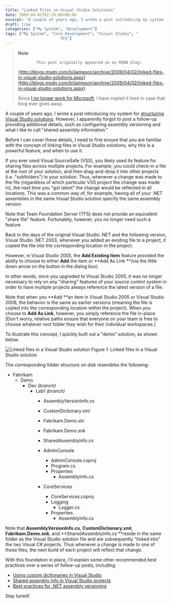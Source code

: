 ```yaml
---
title: "Linked Files in Visual Studio Solutions"
date: 2009-04-02T02:20:00+08:00
excerpt: "A couple of years ago, I wrote a post introducing my system for structuring Visual Studio solutions . However, I apparently forgot to post a follow-up providing additional details, such as configuring assembly versioning and what I like to call \"shared..."
draft: true
categories: ["My System", "Development"]
tags: ["My System", "Core Development", "Visual Studio", "
                        TFS"]
---
```


> **Note**
> 
>             This post originally appeared on my MSDN blog:  
>   
> 
> 
> [http://blogs.msdn.com/b/jjameson/archive/2009/04/02/linked-files-in-visual-studio-solutions.aspx](http://blogs.msdn.com/b/jjameson/archive/2009/04/02/linked-files-in-visual-studio-solutions.aspx)
> 
> 
> Since [I no longer work for Microsoft](/blog/jjameson/archive/2011/09/02/last-day-with-microsoft.aspx), I have copied it here in case that blog                 ever goes away.


A couple of years ago, I wrote a post introducing my system for [structuring Visual Studio solutions](/blog/jjameson/archive/2007/04/18/structure-visual-studio-solutions.aspx). However, I apparently forgot to post         a follow-up providing additional details, such as configuring assembly versioning         and what I like to call "shared assembly information."

Before I can cover these details, I need to first ensure that you are familiar with         the concept of linking files in Visual Studio solutions, why this is a powerful         feature, and when to use it.

If you ever used Visual SourceSafe (VSS), you likely used its feature for sharing         files across multiple projects. For example, you could check-in a file at the root         of your solution, and then drag-and-drop it into other projects (i.e. "subfolders")         in your solution. Thus, whenever a change was made to the file (regardless of which         particular VSS project the change was made in), the next time you "got latest" the         change would be reflected in all locations. This was a common way of, for example,         having all of your .NET assemblies in the same Visual Studio solution specify the         same assembly version.

Note that Team Foundation Server (TFS) does not provide an equivalent "share file"         feature. Fortunately, however, you no longer need such a feature.

Back in the days of the original Visual Studio .NET and the following version, Visual         Studio .NET 2003, whenever you added an existing file to a project, it copied the         file into the corresponding location in the project.

However, in Visual Studio 2005, the **Add Existing Item** feature provided         the ability to choose to either **Add** the item or **Add As Link
        **(via the little down arrow on the button in the dialog box).

In other words, once you upgraded to Visual Studio 2005, it was no longer necessary         to rely on any "sharing" features of your source control system in order to have         multiple projects always reference the latest version of a file.

Note that when you **Add **an item in Visual Studio 2005 or Visual         Studio 2008, the behavior is the same as earlier versions (meaning the file is copied         into the corresponding location within the project). When you choose to **Add
            As Link**, however, you simply reference the file in-place. [Don't worry,         relative paths ensure that everyone on your team is free to choose whatever root         folder they wish for their individual workspaces.]

To illustrate this concept, I quickly built out a "demo" solution, as shown below.

![Linked files in a Visual Studio solution](https://www.technologytoolbox.com/blog/images/www_technologytoolbox_com/blog/jjameson/7/o_Linked%20Files%20in%20Visual%20Studio%20Solutions.JPG)
            Figure 1: Linked files in a Visual Studio solution


The corresponding folder structure on disk resembles the following:

- Fabrikam
    - Demo
        - Dev *(branch)*
            - Lab1 *(branch)*
                - AssemblyVersionInfo.cs
                - CustomDictionary.xml
                - Fabrikam.Demo.sln
                - Fabrikam.Demo.snk
                - SharedAssemblyInfo.cs


                - AdminConsole
                    - AdminConsole.csproj
                    - Program.cs
                    - Properties
                        - AssemblyInfo.cs
                - CoreServices
                    - CoreServices.csproj
                    - Logging
                        - Logger.cs
                    - Properties
                        - AssemblyInfo.cs


Note that **AssemblyVersionInfo.cs**, **CustomDictionary.xml**,         **Fabrikam.Demo.snk**, and **SharedAssemblyInfo.cs **reside         in the same folder as the Visual Studio solution file and are subsequently "linked         into" the two Visual C# projects. Thus whenever a change is made to one of these         files, the next build of each project will reflect that change.

With this foundation in place, I'll explain some other recommended best practices         over a series of follow-up posts, including:

- [Using custom dictionaries in Visual Studio](/blog/jjameson/archive/2009/04/02/ca1704-code-analysis-warning-and-using-custom-dictionaries-in-visual-studio.aspx)
- [Shared assembly info in Visual Studio projects](/blog/jjameson/archive/2009/04/03/shared-assembly-info-in-visual-studio-projects.aspx)
- [Best practices for .NET assembly versioning](/blog/jjameson/archive/2009/04/03/best-practices-for-net-assembly-versioning.aspx)


Stay tuned!

